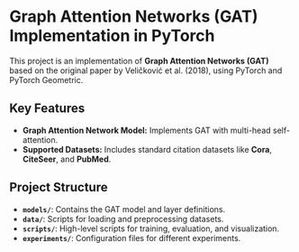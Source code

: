 # Graph Attention Networks (GAT) Implementation in PyTorch

This project is an implementation of **Graph Attention Networks (GAT)** based on the original paper by Veličković et al. (2018), using PyTorch and PyTorch Geometric.

## Key Features

- **Graph Attention Network Model:** Implements GAT with multi-head self-attention.
- **Supported Datasets:** Includes standard citation datasets like **Cora**, **CiteSeer**, and **PubMed**.
<!-- - **Modular Design:** Easy to extend and modify for other datasets or variations of GAT. -->
<!-- - **Training & Evaluation Scripts:** Full training and evaluation pipelines with hyperparameter tuning. -->

## Project Structure

- **`models/`**: Contains the GAT model and layer definitions.
- **`data/`**: Scripts for loading and preprocessing datasets.
- **`scripts/`**: High-level scripts for training, evaluation, and visualization.
- **`experiments/`**: Configuration files for different experiments.
